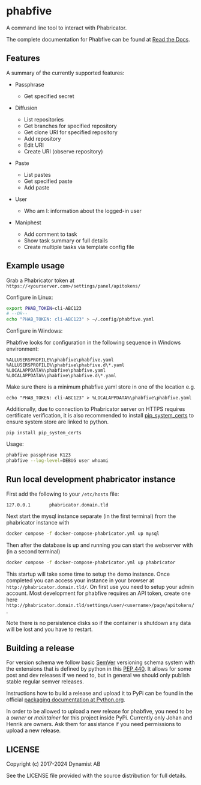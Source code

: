 # phabfive

A command line tool to interact with Phabricator.

The complete documentation for Phabfive can be found at [Read the Docs](https://phabfive.readthedocs.io/en/latest/).

## Features

A summary of the currently supported features:

- Passphrase
  - Get specified secret

- Diffusion
  - List repositories
  - Get branches for specified repository
  - Get clone URI for specified repository
  - Add repository
  - Edit URI
  - Create URI (observe repository)

- Paste
  - List pastes
  - Get specified paste
  - Add paste

- User
  - Who am I: information about the logged-in user

- Maniphest
  - Add comment to task
  - Show task summary or full details
  - Create multiple tasks via template config file

## Example usage

Grab a Phabricator token at `https://<yourserver.com>/settings/panel/apitokens/`

Configure in Linux:

```bash
export PHAB_TOKEN=cli-ABC123
# --OR--
echo "PHAB_TOKEN: cli-ABC123" > ~/.config/phabfive.yaml
```

Configure in Windows:

Phabfive looks for configuration in the following sequence in Windows environment:

```Commnad prompt
%ALLUSERSPROFILE%\phabfive\phabfive.yaml
%ALLUSERSPROFILE%\phabfive\phabfive.d\*.yaml
%LOCALAPPDATA%\phabfive\phabfive.yaml
%LOCALAPPDATA%\phabfive\phabfive.d\*.yaml
```

Make sure there is a minimum phabfive.yaml store in one of the location
e.g. 
```Commnad prompt
echo "PHAB_TOKEN: cli-ABC123" > %LOCALAPPDATA%\phabfive\phabfive.yaml
```

Additionally, due to connection to Phabricator server on HTTPS requires certificate verification, it is also recommended to install [pip_system_certs](https://pypi.org/project/pip-system-certs/) to ensure system store are linked to python.

```Commnad prompt
pip install pip_system_certs
```

Usage:

```bash
phabfive passphrase K123
phabfive --log-level=DEBUG user whoami
```

## Run local development phabricator instance

First add the following to your `/etc/hosts` file:

```text
127.0.0.1       phabricator.domain.tld
```

Next start the mysql instance separate (in the first terminal) from the phabricator instance with

```bash
docker compose -f docker-compose-phabricator.yml up mysql
```

Then after the database is up and running you can start the webserver with (in a second terminal)

```bash
docker compose -f docker-compose-phabricator.yml up phabricator
```

This startup will take some time to setup the demo instance. Once completed you can access your instance in your browser at `http://phabricator.domain.tld/`. On first use you need to setup your admin account. Most development for phabfive requires an API token, create one here `http://phabricator.domain.tld/settings/user/<username>/page/apitokens/`.

Note there is no persistence disks so if the container is shutdown any data will be lost and you have to restart.

## Building a release

For version schema we follow basic [SemVer](https://semver.org/) versioning schema system with the extensions that is defined by python in this [PEP 440](https://peps.python.org/pep-0440/). It allows for some post and dev releases if we need to, but in general we should only publish stable regular semver releases.

Instructions how to build a release and upload it to PyPi can be found in the official [packaging documentation at Python.org](https://packaging.python.org/en/latest/tutorials/packaging-projects/).

In order to be allowed to upload a new release for phabfive, you need to be a *owner* or *maintainer* for this project inside PyPi. Currently only Johan and Henrik are owners. Ask them for assistance if you need permissions to upload a new release.

## LICENSE

Copyright (c) 2017-2024 Dynamist AB

See the LICENSE file provided with the source distribution for full details.
